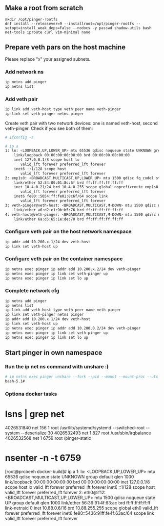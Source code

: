## Make a root from scratch

```
mkdir /opt/pinger-rootfs
dnf install --releasever=9 --installroot=/opt/pinger-rootfs --setopt=install_weak_deps=False --nodocs -y passwd shadow-utils bash net-tools iproute curl vim-minimal nano
```

## Prepare veth pars on the host machine

Please replace "x" your assigned subnets.

### Add network ns

```bash
ip netns add pinger
ip netns list
```

### Add veth pair


```bash
ip link add veth-host type veth peer name veth-pinger
ip link set veth-pinger netns pinger
```

Create veth pair with two network devices: one is named veth-host, second veth-pinger. Check if you see both of them:

```bash
# ifconfig -a

# ip a
1: lo: <LOOPBACK,UP,LOWER_UP> mtu 65536 qdisc noqueue state UNKNOWN group default qlen 1000
    link/loopback 00:00:00:00:00:00 brd 00:00:00:00:00:00
    inet 127.0.0.1/8 scope host lo
       valid_lft forever preferred_lft forever
    inet6 ::1/128 scope host 
       valid_lft forever preferred_lft forever
2: enp1s0: <BROADCAST,MULTICAST,UP,LOWER_UP> mtu 1500 qdisc fq_codel state UP group default qlen 1000
    link/ether 52:54:00:01:8c:6f brd ff:ff:ff:ff:ff:ff
    inet 10.4.0.21/24 brd 10.4.0.255 scope global noprefixroute enp1s0
       valid_lft forever preferred_lft forever
    inet6 fe80::5054:ff:fe01:8c6f/64 scope link 
       valid_lft forever preferred_lft forever
3: veth-pinger@veth-host: <BROADCAST,MULTICAST,M-DOWN> mtu 1500 qdisc noop state DOWN group default qlen 1000
    link/ether a6:d2:e1:9b:b5:76 brd ff:ff:ff:ff:ff:ff
4: veth-host@veth-pinger: <BROADCAST,MULTICAST,M-DOWN> mtu 1500 qdisc noop state DOWN group default qlen 1000
    link/ether 6a:d5:65:1e:de:70 brd ff:ff:ff:ff:ff:ff
```

### Configure veth pair on the host network namespace

```bash
ip addr add 10.200.x.1/24 dev veth-host
ip link set veth-host up
```


### Configure veth pair on the container namespace


```bash
ip netns exec pinger ip addr add 10.200.x.2/24 dev veth-pinger
ip netns exec pinger ip link set veth-pinger up
ip netns exec pinger ip link set lo up
```


### Complete network cfg
```bash
ip netns add pinger
ip netns list
ip link add veth-host type veth peer name veth-pinger
ip link set veth-pinger netns pinger
ip addr add 10.200.x.1/24 dev veth-host
ip link set veth-host up
ip netns exec pinger ip addr add 10.200.0.2/24 dev veth-pinger
ip netns exec pinger ip link set veth-pinger up
ip netns exec pinger ip link set lo up
```


## Start pinger in own namespace


### Run the ip net ns command with unshare :)

```bash
# ip netns exec pinger unshare --fork --pid --mount --mount-proc --uts --ipc -- chroot /opt/pinger-rootfs/ /bin/bash
bash-5.1#
```


### Optiona docker tasks

# lsns | grep net
4026531840 net       156     1 root   /usr/lib/systemd/systemd --switched-root --system --deserialize 30
4026532493 net         1   827 root   /usr/sbin/irqbalance
4026532568 net         1  6759 root   /pinger-static

# nsenter -n -t 6759
[root@probeeh docker-build]# ip a
1: lo: <LOOPBACK,UP,LOWER_UP> mtu 65536 qdisc noqueue state UNKNOWN group default qlen 1000
    link/loopback 00:00:00:00:00:00 brd 00:00:00:00:00:00
    inet 127.0.0.1/8 scope host lo
       valid_lft forever preferred_lft forever
    inet6 ::1/128 scope host 
       valid_lft forever preferred_lft forever
2: eth0@if12: <BROADCAST,MULTICAST,UP,LOWER_UP> mtu 1500 qdisc noqueue state UP group default qlen 1000
    link/ether 56:36:91:4f:63:ac brd ff:ff:ff:ff:ff:ff link-netnsid 0
    inet 10.88.0.6/16 brd 10.88.255.255 scope global eth0
       valid_lft forever preferred_lft forever
    inet6 fe80::5436:91ff:fe4f:63ac/64 scope link 
       valid_lft forever preferred_lft forever